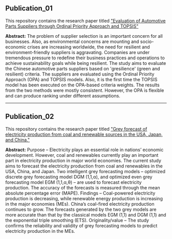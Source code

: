 ## Publication_01

This repository contains the research paper titled ["Evaluation of Automotive Parts Suppliers through Ordinal Priority Approach and TOPSIS"](https://doi.org/10.52812/msbd.37)

**Abstract:** The problem of supplier selection is an important concern for all businesses. Also, as environmental concerns are mounting and socio-economic crises are increasing worldwide, the need for resilient and environment-friendly suppliers is aggravating. Companies are under tremendous pressure to redefine their business practices and operations to achieve sustainability goals while being resilient. The study aims to evaluate the Chinese automotive parts suppliers based on 'gresilience' (green and resilient) criteria. The suppliers are evaluated using the Ordinal Priority Approach (OPA) and TOPSIS models. Also, it is the first time the TOPSIS model has been executed on the OPA-based criteria weights. The results from the two methods were mostly consistent. However, the OPA is flexible and can produce ranking under different assumptions.

---

## Publication_02

This repository contains the research paper titled ["Grey forecast of electricity production from coal and renewable sources in the USA, Japan, and China."](https://doi.org/10.1108/GS-10-2022-0107)

**Abstract:** Purpose – Electricity plays an essential role in nations’ economic development. However, coal and renewables currently play an important part in electricity production in major world economies. The current study aims to forecast the electricity production from coal and renewables in the USA, China, and Japan. Two intelligent grey forecasting models – optimized discrete grey forecasting model DGM (1,1,α), and optimized even grey forecasting model EGM (1,1,α,θ) – are used to forecast electricity production. The accuracy of the forecasts is measured through the mean absolute percentage error (MAPE). Findings – Coal-powered electricity production is decreasing, while renewable energy production is increasing in the major economies (MEs). China’s coal-fired electricity production continues to grow. The forecasts generated by the two grey models are more accurate than that by the classical models EGM (1,1) and DGM (1,1) and the exponential triple smoothing (ETS). Originality/value – The study confirms the reliability and validity of grey forecasting models to predict electricity production in the MEs.

